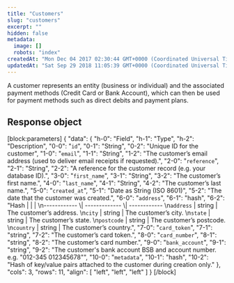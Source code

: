 ```yaml
---
title: "Customers"
slug: "customers"
excerpt: ""
hidden: false
metadata: 
  image: []
  robots: "index"
createdAt: "Mon Dec 04 2017 02:30:44 GMT+0000 (Coordinated Universal Time)"
updatedAt: "Sat Sep 29 2018 11:05:39 GMT+0000 (Coordinated Universal Time)"
---
```

A customer represents an entity (business or individual) and the associated payment methods (Credit Card or Bank Account), which can then be used for payment methods such as direct debits and payment plans.

## Response object

[block:parameters]
{
  "data": {
    "h-0": "Field",
    "h-1": "Type",
    "h-2": "Description",
    "0-0": "`id`",
    "0-1": "String",
    "0-2": "Unique ID for the customer",
    "1-0": "`email`",
    "1-1": "String",
    "1-2": "The customer’s email address (used to deliver email receipts if requested).",
    "2-0": "`reference`",
    "2-1": "String",
    "2-2": "A reference for the customer record (e.g. your database ID).",
    "3-0": "`first_name`",
    "3-1": "String",
    "3-2": "The customer’s first name.",
    "4-0": "`last_name`",
    "4-1": "String",
    "4-2": "The customer’s last name.",
    "5-0": "`created_at`",
    "5-1": "Date as String (ISO 8601)",
    "5-2": "The date that the customer was created.",
    "6-0": "`address`",
    "6-1": "hash",
    "6-2": "Hash | | |  \n------------ \\| ------------- \\| ------------  \n`address` | string | The customer’s address.  \n`city` | string | The customer’s city.  \n`state` | string | The customer’s state.  \n`postcode` | string | The customer’s postcode.  \n`country` | string | The customer’s country.",
    "7-0": "`card_token`",
    "7-1": "string",
    "7-2": "The customer’s card token.",
    "8-0": "`card_number`",
    "8-1": "string",
    "8-2": "The customer’s card number.",
    "9-0": "`bank_account`",
    "9-1": "string",
    "9-2": "The customer's bank account BSB and account number. e.g. \"012-345 012345678\"",
    "10-0": "`metadata`",
    "10-1": "hash",
    "10-2": "Hash of key/value pairs attached to the customer during creation only."
  },
  "cols": 3,
  "rows": 11,
  "align": [
    "left",
    "left",
    "left"
  ]
}
[/block]
